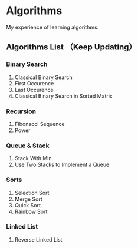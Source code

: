 # Algorithms
My experience of learning algorithms.
## Algorithms List （Keep Updating）
### Binary Search
1. Classical Binary Search
2. First Occurence
3. Last Occurence
4. Classical Binary Search in Sorted Matrix

### Recursion
1. Fibonacci Sequence
2. Power

### Queue & Stack
1. Stack With Min
2. Use Two Stacks to Implement a Queue

### Sorts
1. Selection Sort
2. Merge Sort
3. Quick Sort
4. Rainbow Sort

### Linked List
1. Reverse Linked List

